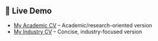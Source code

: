 ## 🚀 Live Demo

- [My Academic CV](https://tommasocanc.github.io/curriculum/long_cv.html) – Academic/research-oriented version
- [My Industry CV](https://tommasocanc.github.io/curriculum/) – Concise, industry-focused version
